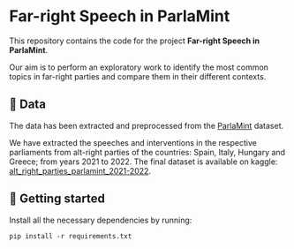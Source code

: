 # Far-right Speech in ParlaMint

This repository contains the code for the project **Far-right Speech in ParlaMint**. 

Our aim is to perform an exploratory work to identify the most common topics in far-right parties and compare them in their different contexts.


## :pencil: Data

The data has been extracted and preprocessed from the [ParlaMint](https://www.clarin.eu/parlamint) dataset. 

We have extracted the speeches and interventions in the respective parliaments from alt-right parties of the countries: Spain, Italy, Hungary and Greece; from years 2021 to 2022. The final dataset is available on kaggle: [alt_right_parties_parlamint_2021-2022](https://www.kaggle.com/datasets/airalribalta/alt-right-parties-parlamint-2021-2022).

## :rocket: Getting started

Install all the necessary dependencies by running:

```console
pip install -r requirements.txt
```